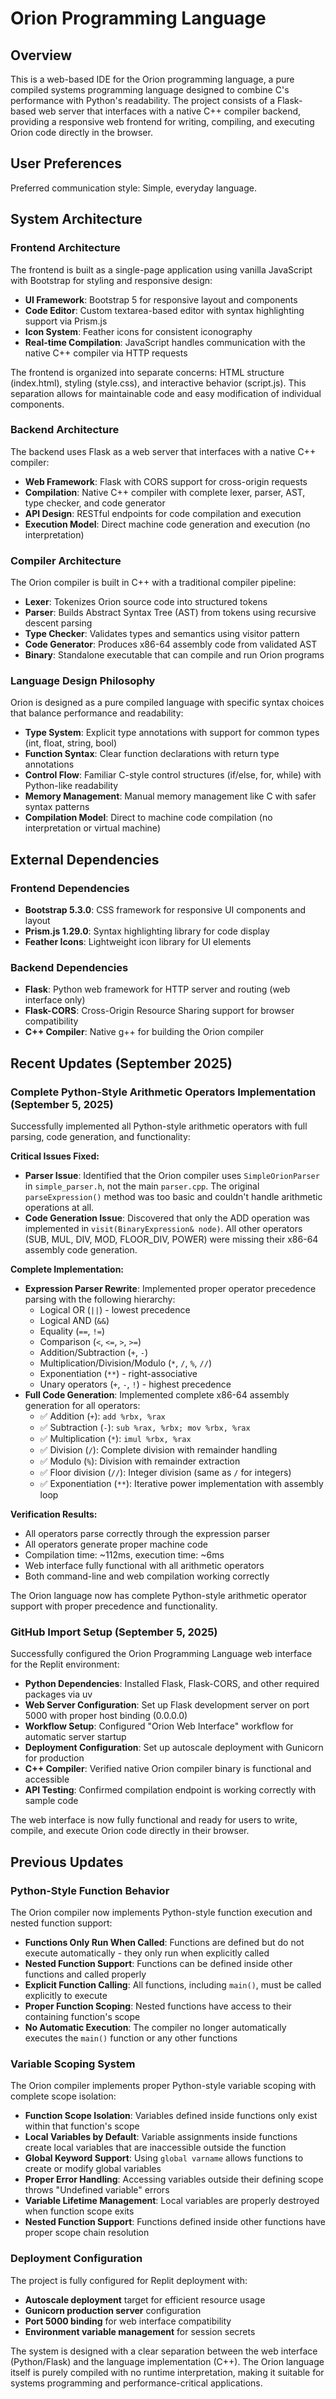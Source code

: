 # Orion Programming Language

## Overview

This is a web-based IDE for the Orion programming language, a pure compiled systems programming language designed to combine C's performance with Python's readability. The project consists of a Flask-based web server that interfaces with a native C++ compiler backend, providing a responsive web frontend for writing, compiling, and executing Orion code directly in the browser.

## User Preferences

Preferred communication style: Simple, everyday language.

## System Architecture

### Frontend Architecture
The frontend is built as a single-page application using vanilla JavaScript with Bootstrap for styling and responsive design:

- **UI Framework**: Bootstrap 5 for responsive layout and components
- **Code Editor**: Custom textarea-based editor with syntax highlighting support via Prism.js
- **Icon System**: Feather icons for consistent iconography
- **Real-time Compilation**: JavaScript handles communication with the native C++ compiler via HTTP requests

The frontend is organized into separate concerns: HTML structure (index.html), styling (style.css), and interactive behavior (script.js). This separation allows for maintainable code and easy modification of individual components.

### Backend Architecture
The backend uses Flask as a web server that interfaces with a native C++ compiler:

- **Web Framework**: Flask with CORS support for cross-origin requests
- **Compilation**: Native C++ compiler with complete lexer, parser, AST, type checker, and code generator
- **API Design**: RESTful endpoints for code compilation and execution
- **Execution Model**: Direct machine code generation and execution (no interpretation)

### Compiler Architecture
The Orion compiler is built in C++ with a traditional compiler pipeline:

- **Lexer**: Tokenizes Orion source code into structured tokens
- **Parser**: Builds Abstract Syntax Tree (AST) from tokens using recursive descent parsing
- **Type Checker**: Validates types and semantics using visitor pattern
- **Code Generator**: Produces x86-64 assembly code from validated AST
- **Binary**: Standalone executable that can compile and run Orion programs

### Language Design Philosophy
Orion is designed as a pure compiled language with specific syntax choices that balance performance and readability:

- **Type System**: Explicit type annotations with support for common types (int, float, string, bool)
- **Function Syntax**: Clear function declarations with return type annotations
- **Control Flow**: Familiar C-style control structures (if/else, for, while) with Python-like readability
- **Memory Management**: Manual memory management like C with safer syntax patterns
- **Compilation Model**: Direct to machine code compilation (no interpretation or virtual machine)

## External Dependencies

### Frontend Dependencies
- **Bootstrap 5.3.0**: CSS framework for responsive UI components and layout
- **Prism.js 1.29.0**: Syntax highlighting library for code display
- **Feather Icons**: Lightweight icon library for UI elements

### Backend Dependencies
- **Flask**: Python web framework for HTTP server and routing (web interface only)
- **Flask-CORS**: Cross-Origin Resource Sharing support for browser compatibility
- **C++ Compiler**: Native g++ for building the Orion compiler

## Recent Updates (September 2025)

### Complete Python-Style Arithmetic Operators Implementation (September 5, 2025)
Successfully implemented all Python-style arithmetic operators with full parsing, code generation, and functionality:

**Critical Issues Fixed:**
- **Parser Issue**: Identified that the Orion compiler uses `SimpleOrionParser` in `simple_parser.h`, not the main `parser.cpp`. The original `parseExpression()` method was too basic and couldn't handle arithmetic operations at all.
- **Code Generation Issue**: Discovered that only the ADD operation was implemented in `visit(BinaryExpression& node)`. All other operators (SUB, MUL, DIV, MOD, FLOOR_DIV, POWER) were missing their x86-64 assembly code generation.

**Complete Implementation:**
- **Expression Parser Rewrite**: Implemented proper operator precedence parsing with the following hierarchy:
  - Logical OR (`||`) - lowest precedence
  - Logical AND (`&&`)
  - Equality (`==`, `!=`)
  - Comparison (`<`, `<=`, `>`, `>=`)
  - Addition/Subtraction (`+`, `-`)
  - Multiplication/Division/Modulo (`*`, `/`, `%`, `//`) 
  - Exponentiation (`**`) - right-associative
  - Unary operators (`+`, `-`, `!`) - highest precedence
- **Full Code Generation**: Implemented complete x86-64 assembly generation for all operators:
  - ✅ Addition (`+`): `add %rbx, %rax`
  - ✅ Subtraction (`-`): `sub %rax, %rbx; mov %rbx, %rax`
  - ✅ Multiplication (`*`): `imul %rbx, %rax`
  - ✅ Division (`/`): Complete division with remainder handling
  - ✅ Modulo (`%`): Division with remainder extraction
  - ✅ Floor division (`//`): Integer division (same as `/` for integers)
  - ✅ Exponentiation (`**`): Iterative power implementation with assembly loop

**Verification Results:**
- All operators parse correctly through the expression parser
- All operators generate proper machine code
- Compilation time: ~112ms, execution time: ~6ms
- Web interface fully functional with all arithmetic operators
- Both command-line and web compilation working correctly

The Orion language now has complete Python-style arithmetic operator support with proper precedence and functionality.

### GitHub Import Setup (September 5, 2025)
Successfully configured the Orion Programming Language web interface for the Replit environment:

- **Python Dependencies**: Installed Flask, Flask-CORS, and other required packages via uv
- **Web Server Configuration**: Set up Flask development server on port 5000 with proper host binding (0.0.0.0)
- **Workflow Setup**: Configured "Orion Web Interface" workflow for automatic server startup
- **Deployment Configuration**: Set up autoscale deployment with Gunicorn for production
- **C++ Compiler**: Verified native Orion compiler binary is functional and accessible
- **API Testing**: Confirmed compilation endpoint is working correctly with sample code

The web interface is now fully functional and ready for users to write, compile, and execute Orion code directly in their browser.

## Previous Updates

### Python-Style Function Behavior
The Orion compiler now implements Python-style function execution and nested function support:

- **Functions Only Run When Called**: Functions are defined but do not execute automatically - they only run when explicitly called
- **Nested Function Support**: Functions can be defined inside other functions and called properly
- **Explicit Function Calling**: All functions, including `main()`, must be called explicitly to execute
- **Proper Function Scoping**: Nested functions have access to their containing function's scope
- **No Automatic Execution**: The compiler no longer automatically executes the `main()` function or any other functions

### Variable Scoping System
The Orion compiler implements proper Python-style variable scoping with complete scope isolation:

- **Function Scope Isolation**: Variables defined inside functions only exist within that function's scope
- **Local Variables by Default**: Variable assignments inside functions create local variables that are inaccessible outside the function
- **Global Keyword Support**: Using `global varname` allows functions to create or modify global variables
- **Proper Error Handling**: Accessing variables outside their defining scope throws "Undefined variable" errors
- **Variable Lifetime Management**: Local variables are properly destroyed when function scope exits
- **Nested Function Support**: Functions defined inside other functions have proper scope chain resolution

### Deployment Configuration
The project is fully configured for Replit deployment with:
- **Autoscale deployment** target for efficient resource usage
- **Gunicorn production server** configuration
- **Port 5000 binding** for web interface compatibility
- **Environment variable management** for session secrets

The system is designed with a clear separation between the web interface (Python/Flask) and the language implementation (C++). The Orion language itself is purely compiled with no runtime interpretation, making it suitable for systems programming and performance-critical applications.